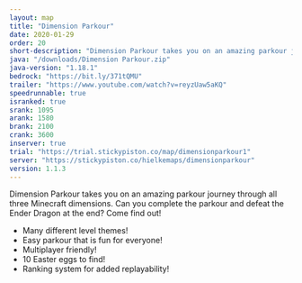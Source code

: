 ```yaml
---
layout: map
title: "Dimension Parkour"
date: 2020-01-29
order: 20
short-description: "Dimension Parkour takes you on an amazing parkour journey through all three Minecraft dimensions."
java: "/downloads/Dimension Parkour.zip"
java-version: "1.18.1"
bedrock: "https://bit.ly/371tQMU"
trailer: "https://www.youtube.com/watch?v=reyzUaw5aKQ"
speedrunnable: true
isranked: true
srank: 1095
arank: 1580
brank: 2100 
crank: 3600
inserver: true
trial: "https://trial.stickypiston.co/map/dimensionparkour1"
server: "https://stickypiston.co/hielkemaps/dimensionparkour"
version: 1.1.3
---
```


Dimension Parkour takes you on an amazing parkour journey through all three Minecraft dimensions. Can you complete the parkour and defeat the Ender Dragon at the end? Come find out!

- Many different level themes!
- Easy parkour that is fun for everyone!
- Multiplayer friendly!
- 10 Easter eggs to find!
- Ranking system for added replayability!